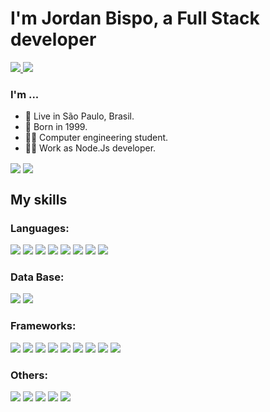 
# I'm Jordan Bispo, a Full Stack developer
<a href="https://www.linkedin.com/in/jordanbispo">
	<img src="https://img.shields.io/badge/LinkedIn-0077B5?style=for-the-badge&logo=linkedin&logoColor=white" />
</a>
<a href="mailto:jordanbispo.dev@gmail.com">
	<img src="https://img.shields.io/badge/Gmail-D14836?style=for-the-badge&logo=gmail&logoColor=white" />
</a>

### I'm ...
* 📍 Live in São Paulo, Brasil.
* 📅 Born in 1999.
* 👨‍🎓 Computer engineering student.
* 👨‍💻 Work as Node.Js developer.



<a text-align="center">
<img align="center" src="https://github-readme-stats.vercel.app/api?username=JordanBispo&show_icons=true&count_private=true&title_color=30ff30&text_color=FFF&icon_color=f0f000&bg_color=223&hide_border=false&border_color=FFF&border_radius=15&disable_animations=false" />      <img align="center" src="https://github-readme-stats.vercel.app/api/top-langs/?username=JordanBispo&bg_color=223&title_color=30ff30&text_color=FFF&border_radius=15&layout=compact" />
</a>

## My skills

### Languages:
<img src="https://img.shields.io/badge/JavaScript-323330?style=for-the-badge&logo=javascript&logoColor=F7DF1E" /> <img src="https://img.shields.io/badge/TypeScript-007ACC?style=for-the-badge&logo=typescript&logoColor=white" /> <img src="https://img.shields.io/badge/HTML5-E34F26?style=for-the-badge&logo=html5&logoColor=white" /> <img src="https://img.shields.io/badge/CSS3-1572B6?style=for-the-badge&logo=css3&logoColor=white" /> <img src="https://img.shields.io/badge/Java-FFFFFF?style=for-the-badge&logo=java&logoColor=ff0000" /> <img src="https://img.shields.io/badge/Kotlin-0095D5?&style=for-the-badge&logo=kotlin&logoColor=orange" /> <img src="https://img.shields.io/badge/C-00599C?style=for-the-badge&logo=c&logoColor=white" /> <img src="https://img.shields.io/badge/json-5E5C5C?style=for-the-badge&logo=json&logoColor=white" />

### Data Base:
<img src="https://img.shields.io/badge/MySQL-00507F?style=for-the-badge&logo=mysql&logoColor=white" /> <img src="https://img.shields.io/badge/MongoDB-00A030?style=for-the-badge&logo=mongodb&logoColor=white" />

### Frameworks:
<img src="https://img.shields.io/badge/Node.js-339933?style=for-the-badge&logo=nodedotjs&logoColor=white" /> <img src="https://img.shields.io/badge/Express.js-000000?style=for-the-badge&logo=express&logoColor=white" /> <img src="https://img.shields.io/badge/next.js-000000?style=for-the-badge&logo=nextdotjs&logoColor=white" /> <img src="https://img.shields.io/badge/React-20232A?style=for-the-badge&logo=react&logoColor=00a0ff" /> <img src="https://img.shields.io/badge/React_Native-20232A?style=for-the-badge&logo=react&logoColor=00a0ff" /> <img src="https://img.shields.io/badge/styled--components-DB7093?style=for-the-badge&logo=styled-components&logoColor=white" /> <img src="https://img.shields.io/badge/Redux-593D88?style=for-the-badge&logo=redux&logoColor=white" /> <img src="https://img.shields.io/badge/React_Router-CA4245?style=for-the-badge&logo=react-router&logoColor=white" /> <img src="https://img.shields.io/badge/Spring_Boot-FFFFFF?style=for-the-badge&logo=spring-boot" /> 

### Others: 
<img src="https://img.shields.io/badge/Git-F05032?style=for-the-badge&logo=git&logoColor=white" /> <img src="https://img.shields.io/badge/Postman-FF6C37?style=for-the-badge&logo=Postman&logoColor=white" /> <img src="https://img.shields.io/badge/Jest-C21325?style=for-the-badge&logo=jest&logoColor=white" /> <img src="https://img.shields.io/badge/GitHub-100000?style=for-the-badge&logo=github&logoColor=white" /> <img src="https://img.shields.io/badge/GitLab-330F63?style=for-the-badge&logo=gitlab&logoColor=white" />




